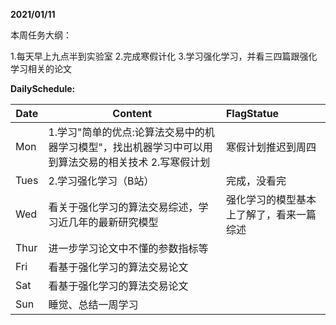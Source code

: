 **2021/01/11**

本周任务大纲：

1.每天早上九点半到实验室                                                                                                                                                                                                                              2.完成寒假计化                                                                                                                                                                                                                                                   3.学习强化学习，并看三四篇跟强化学习相关的论文

**DailySchedule:**

| Date | Content                                                      | FlagStatue                               |
| ---- | ------------------------------------------------------------ | :--------------------------------------- |
| Mon  | 1.学习"简单的优点:论算法交易中的机器学习模型"，找出机器学习中可以用到算法交易的相关技术       2.写寒假计划 | 寒假计划推迟到周四                       |
| Tues | 2.学习强化学习（B站）                                        | 完成，没看完                             |
| Wed  | 看关于强化学习的算法交易综述，学习近几年的最新研究模型       | 强化学习的模型基本上了解了，看来一篇综述 |
| Thur | 进一步学习论文中不懂的参数指标等                             |                                          |
| Fri  | 看基于强化学习的算法交易论文                                 |                                          |
| Sat  | 看基于强化学习的算法交易论文                                 |                                          |
| Sun  | 睡觉、总结一周学习                                           |                                          |



